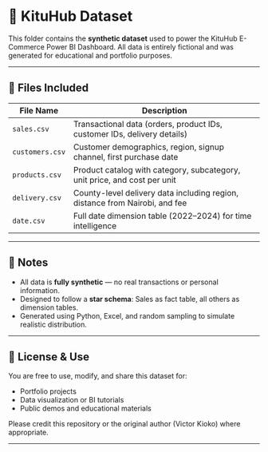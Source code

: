 # 📁 KituHub Dataset

This folder contains the **synthetic dataset** used to power the KituHub E-Commerce Power BI Dashboard. All data is entirely fictional and was generated for educational and portfolio purposes.

---

## 🧾 Files Included

| File Name         | Description                                      |
|------------------|--------------------------------------------------|
| `sales.csv`       | Transactional data (orders, product IDs, customer IDs, delivery details) |
| `customers.csv`   | Customer demographics, region, signup channel, first purchase date |
| `products.csv`    | Product catalog with category, subcategory, unit price, and cost per unit |
| `delivery.csv`    | County-level delivery data including region, distance from Nairobi, and fee |
| `date.csv`        | Full date dimension table (2022–2024) for time intelligence |

---

## 🧪 Notes

- All data is **fully synthetic** — no real transactions or personal information.
- Designed to follow a **star schema**: Sales as fact table, all others as dimension tables.
- Generated using Python, Excel, and random sampling to simulate realistic distribution.

---

## 🔐 License & Use

You are free to use, modify, and share this dataset for:
- Portfolio projects
- Data visualization or BI tutorials
- Public demos and educational materials

Please credit this repository or the original author (Victor Kioko) where appropriate.

---
